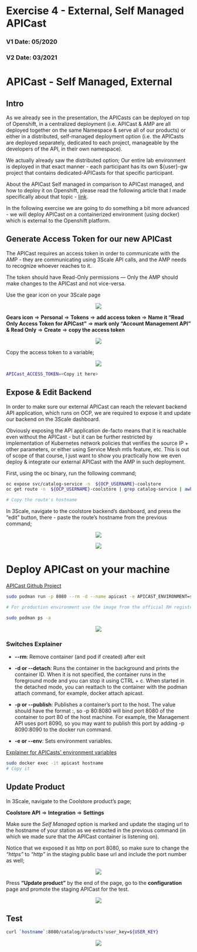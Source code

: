 # Exercise 4 - External, Self Managed APICast
### V1 Date: 05/2020
### V2 Date: 03/2021

# APICast - Self Managed, External 
## Intro
As we already see in the presentation, the APICasts can be deployed on top of Openshift, in a centralized deployment (i.e. APICast & AMP are all deployed together on the same Namespace & serve all of our products) or either in a distributed, self-managed deployment option (i.e. the APICasts are deployed separately, dedicated to each project, manageable by the developers of the API, in their own namespace).

We actually already saw the distributed option; Our entire lab environment is deployed in that exact manner - each participant has its own ${user}-gw project that contains dedicated-APICasts for that specific participant.   

About the APICast Self managed in comparison to APICast managed, and how to deploy it on Openshift, please read the following article that I made specifically about that topic - [link](https://medium.com/@tamber/3scale-mini-guide-apicast-self-managed-for-on-premise-deployments-e2ef53313c8).

In the following exercise we are going to do something a bit more advanced - we will deploy APICast on a containerized environment (using docker) which is external to the Openshift platform.   

## Generate Access Token for our new APICast
The APICast requires an access token in order to communicate with the AMP - they are communicating using 3Scale API calls, and the AMP needs to recognize whoever reaches to it.

The token should have Read-Only permissions — Only the AMP should make changes to the APICast and not vice-versa.

Use the gear icon on your 3Scale page 

<p align="center">
  <img src="https://user-images.githubusercontent.com/60185557/114509599-5ef5bb00-9c3e-11eb-975d-70a143d47a0f.png">
</p>

**Gears icon** ⇒ **Personal** ⇒ **Tokens** ⇒ **add access token** ⇒ **Name it “Read Only Access Token for APICast”** ⇒  **mark only “Account Management API” & Read Only** ⇒ **Create** ⇒ **copy the access token**


<p align="center">
  <img src="https://user-images.githubusercontent.com/60185557/114509773-995f5800-9c3e-11eb-920e-25e858eb102b.png">
</p>

Copy the access token to a variable;

<p align="center">
  <img src="https://user-images.githubusercontent.com/60185557/114509995-d4618b80-9c3e-11eb-8549-53f204b95af5.png">
</p>

```bash
APICast_ACCESS_TOKEN=<Copy it here>
```

## Expose & Edit Backend
In order to make sure our external APICast can reach the relevant backend API application, which runs on OCP, we are required to expose it and update our backend on the 3Scale dashboard. 

Obviously exposing the API application de-facto means that it is reachable even without the APICast - but it can be further restricted by implementation of Kubernetes network policies that verifies the source IP + other parameters, or either using Service Mesh mtls feature, etc.  This is out of scope of that course, I just want to show you practically how we even deploy & integrate our external APICast with the AMP in such deployment.

First, using the oc binary, run the following command;
```bash
oc expose svc/catalog-service -n  ${OCP_USERNAME}-coolstore
oc get route -n  ${OCP_USERNAME}-coolstore | grep catalog-service | awk '{print $2}'

# Copy the route's hostname
```

In 3Scale, navigate to the coolstore backend’s dashboard, and press the “edit” button, there - paste the route’s hostname from the previous command; 

<p align="center">
  <img src="https://user-images.githubusercontent.com/60185557/114510284-27d3d980-9c3f-11eb-8e1f-5853e43fa920.png">
</p>

<p align="center">
  <img src="https://user-images.githubusercontent.com/60185557/114510401-505bd380-9c3f-11eb-9092-119b18358f1c.png">
</p>


# Deploy APICast on your machine
[APICast Github Project](https://github.com/3scale/APIcast)

```bash
sudo podman run -p 8080 --rm -d --name apicast -e APICAST_ENVIRONMENT=staging -e APICAST_CONFIGURATION_LOADER=lazy -e APICAST_CONFIGURATION_CACHE=5 -e THREESCALE_PORTAL_ENDPOINT=https://<TOKEN>@<3SCALE_MNGMT_ROUTE> quay.io/3scale/apicast:master

# For production environment use the image from the official RH registry - registry.redhat.io/3scale-amp2/apicast-gateway-rhel8:3scale2.10

sudo podman ps -a
```

<p align="center">
  <img src="https://user-images.githubusercontent.com/60185557/114510962-fb6c8d00-9c3f-11eb-873c-05c867d4e079.png">
</p>

### Switches Explainer
* **--rm**: Remove container (and pod if created) after exit

* **-d or --detach**: Runs the container in the background and prints the container ID. When it is not specified, the container runs in the foreground mode and you can stop it using CTRL + c. When started in the detached mode, you can reattach to the container with the podman attach command, for example, docker attach apicast.
 
* **-p or --publish**: Publishes a container’s port to the host. The value should have the format <host port="">:<container port="">, so -p 80:8080 will bind port 8080 of the container to port 80 of the host machine. For example, the Management API uses port 8090, so you may want to publish this port by adding -p 8090:8090 to the docker run command.
 
* **-e or --env**: Sets environment variables.

[Explainer for APICasts' environment variables](https://access.redhat.com/documentation/en-us/red_hat_3scale_api_management/2.10/html-single/administering_the_api_gateway/index#apicast_environment_variables)

```bash
sudo docker exec -it apicast hostname
# Copy it 
```

## Update Product
In 3Scale, navigate to the Coolstore product’s page;

**Coolstore API** ⇒ **Integration** ⇒ **Settings**

Make sure the *Self Managed* option is marked and update the staging url to the hostname of your station as we extracted in the previous command (in which we made sure that the APICast container is listening on).

Notice that we exposed it as http on port 8080, so make sure to change the *“https”* to *“http”* in the staging public base url and include the port number as well; 

<p align="center">
  <img src="https://user-images.githubusercontent.com/60185557/114511579-c3b21500-9c40-11eb-8f3c-257ff810bb55.png">
</p>

Press **“Update product”** by the end of the page, go to the **configuration** page and promote the staging APICast for the test. 

<p align="center">
  <img src="https://user-images.githubusercontent.com/60185557/114511807-0ecc2800-9c41-11eb-8207-9cf0da2dc30b.png">
</p>

## Test

```bash
curl `hostname`:8080/catalog/products?user_key=${USER_KEY}
```
<p align="center">
  <img src="https://user-images.githubusercontent.com/60185557/114511954-3a4f1280-9c41-11eb-84ab-a9b292abee28.png">
</p>


